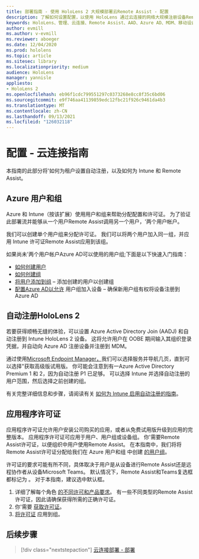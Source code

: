 ```yaml
---
title: 部署指南 - 使用 HoloLens 2 大规模部署云Remote Assist - 配置
description: 了解如何设置配置，以使用 HoloLens 通过云连接的网络大规模注册设备Remote Assist。
keywords: HoloLens、管理、云连接、Remote Assist、AAD、Azure AD、MDM、移动设备管理
author: evmill
ms.author: v-evmill
ms.reviewer: aboeger
ms.date: 12/04/2020
ms.prod: hololens
ms.topic: article
ms.sitesec: library
ms.localizationpriority: medium
audience: HoloLens
manager: yannisle
appliesto:
- HoloLens 2
ms.openlocfilehash: eb96f1cdc799551297c0373268e8cc8f35c6bd06
ms.sourcegitcommit: e9f746aa41139859edc12fbc21f926c9461da4b3
ms.translationtype: MT
ms.contentlocale: zh-CN
ms.lasthandoff: 09/13/2021
ms.locfileid: "126032118"
---
```

# <a name="configure---cloud-connected-guide"></a>配置 - 云连接指南

本指南的此部分将&#39;如何为租户设置自动注册，以及如何为 Intune 和 Remote Assist。

## <a name="azure-users-and-groups"></a>Azure 用户和组

Azure 和 Intune（按该扩展）使用用户和组来帮助分配配置和许可证。 为了验证此部署流并能够从一个用户Remote Assist调用另一个用户，&#39;两个用户帐户。

我们可以创建单个用户组来分配许可证。 我们可以将两个用户加入同一组，并应用 Intune 许可证Remote Assist应用到该组。

如果尚未&#39;两个用户帐户Azure AD可以使用的用户组;下面是以下快速入门指南：

- [如何创建用户](/mem/intune/fundamentals/quickstart-create-user)
- [如何创建组](/mem/intune/fundamentals/quickstart-create-group)
- [将用户添加到组](/azure/active-directory/fundamentals/active-directory-groups-members-azure-portal) – 添加创建的用户以创建组
- [配置Azure AD以允许](/azure/active-directory/devices/azureadjoin-plan#configure-your-device-settings) 用户组加入设备 – 确保新用户组有权将设备注册到Azure AD

## <a name="auto-enrollment-on-hololens-2"></a>自动注册HoloLens 2

若要获得顺畅无缝的体验，可以设置 Azure Active Directory Join (AADJ) 和自动注册到 Intune HoloLens 2 设备。 这将允许用户在 OOBE 期间输入其组织登录凭据，并自动向 Azure AD 注册设备并注册到 MDM。

通过使用[Microsoft Endpoint Manager，](https://endpoint.microsoft.com/#home)我们可以选择服务并导航几页，直到可以选择"获取高级版试用版。 你可能会注意到有一Azure Active Directory Premium 1 和 2，因为自动注册 P1 已足够。 可以选择 Intune 并选择自动注册的用户范围，然后选择之前创建的组。

有关完整详细信息和步骤，请阅读有关 [如何为 Intune 启用自动注册的指南](/mem/intune/enrollment/quickstart-setup-auto-enrollment)。

## <a name="application-licenses"></a>应用程序许可证

应用程序许可证允许用户安装公司购买的应用，或者从免费试用版升级到应用的完整版本。 应用程序许可证可应用于用户、用户组或设备组。 你&#39;需要Remote Assist许可证，以便组织中用户使用Remote Assist。 在本指南中，我们将将Remote Assist许可证分配给我们在 Azure 用户和组 中创建 [的用户组](hololens2-cloud-connected-configure.md#azure-users-and-groups)。

许可证的要求可能有所不同，具体取决于用户是从设备进行Remote Assist还是远程协作者从设备Microsoft Teams。 默认情况下，Remote Assist和Teams复选框都标记为 。 对于本指南，建议选中默认框。

1. 详细了解每个角色 [的不同许可和产品要求](/dynamics365/mixed-reality/remote-assist/requirements#licensing-and-product-requirements-per-role)。 有一些不同类型的Remote Assist许可证，因此请确保获得所需的正确许可证。
2. 你&#39;需要 [获取许可证](/dynamics365/mixed-reality/remote-assist/buy-remote-assist)。
3. [将许可证](/dynamics365/mixed-reality/remote-assist/deploy-remote-assist) 应用到组。

## <a name="next-step"></a>后续步骤

> [!div class="nextstepaction"]
> [云连接部署 - 部署](hololens2-cloud-connected-deploy.md)